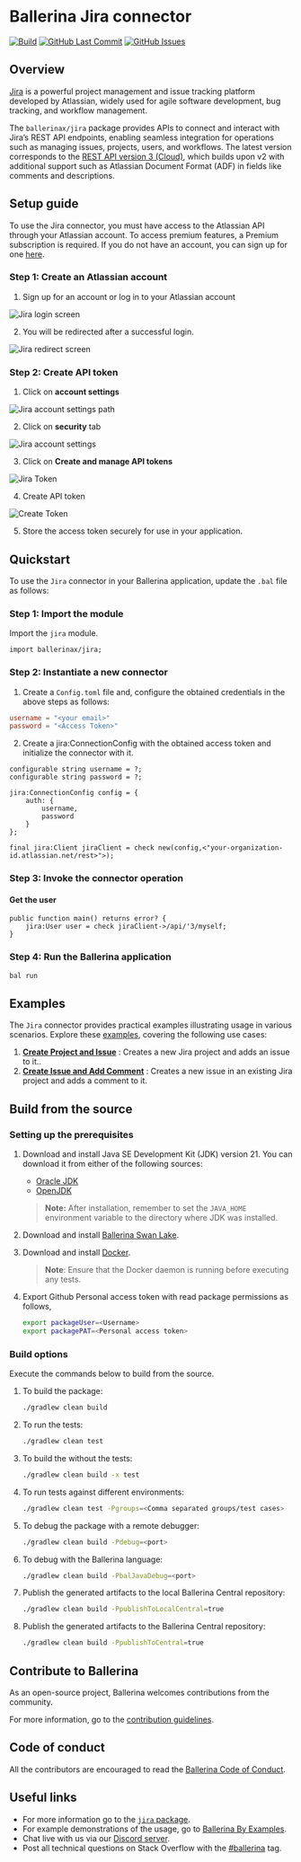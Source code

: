 # Ballerina Jira connector

[![Build](https://github.com/ballerina-platform/module-ballerinax-jira/actions/workflows/ci.yml/badge.svg)](https://github.com/ballerina-platform/module-ballerinax-jira/actions/workflows/ci.yml)
[![GitHub Last Commit](https://img.shields.io/github/last-commit/ballerina-platform/module-ballerinax-jira.svg)](https://github.com/ballerina-platform/module-ballerinax-jira/commits/master)
[![GitHub Issues](https://img.shields.io/github/issues/ballerina-platform/ballerina-library/module/jira.svg?label=Open%20Issues)](https://github.com/ballerina-platform/ballerina-library/labels/module%jira)

## Overview

[Jira](https://www.atlassian.com/software/jira) is a powerful project management and issue tracking platform developed by Atlassian, widely used for agile software development, bug tracking, and workflow management.

The `ballerinax/jira` package provides APIs to connect and interact with Jira’s REST API endpoints, enabling seamless integration for operations such as managing issues, projects, users, and workflows. The latest version corresponds to the [REST API version 3 (Cloud)](https://developer.atlassian.com/cloud/jira/platform/rest/v3/intro/), which builds upon v2 with additional support such as Atlassian Document Format (ADF) in fields like comments and descriptions.

## Setup guide

To use the Jira connector, you must have access to the Atlassian API through your Atlassian account. To access premium features, a Premium subscription is required. If you do not have an account, you can sign up for one [here](https://id.atlassian.com/login).

### Step 1: Create an Atlassian account

1. Sign up for an account or log in to your Atlassian account

![Jira login screen](https://raw.githubusercontent.com/ballerina-platform/module-ballerinax-jira/main/docs/setup/resources/login_screen.png)

2. You will be redirected after a successful login.

![Jira redirect screen](https://raw.githubusercontent.com/ballerina-platform/module-ballerinax-jira/main/docs/setup/resources/redirect_login.png)

### Step 2: Create API token

1. Click on **account settings**

![Jira account settings path](https://raw.githubusercontent.com/ballerina-platform/module-ballerinax-jira/main/docs/setup/resources/path_account_settings.png)

2. Click on **security** tab

![Jira account settings](https://raw.githubusercontent.com/ballerina-platform/module-ballerinax-jira/main/docs/setup/resources/account_settings.png)

3. Click on **Create and manage API tokens**

![Jira Token](https://raw.githubusercontent.com/ballerina-platform/module-ballerinax-jira/main/docs/setup/resources/click_on_token.png)

4. Create API token

![Create Token](https://raw.githubusercontent.com/ballerina-platform/module-ballerinax-jira/main/docs/setup/resources/create_token.png)

5. Store the access token securely for use in your application.

## Quickstart

To use the `Jira` connector in your Ballerina application, update the `.bal` file as follows:

### Step 1: Import the module

Import the `jira` module.

```ballerina
import ballerinax/jira;
```
### Step 2: Instantiate a new connector

1. Create a `Config.toml` file and, configure the obtained credentials in the above steps as follows:

```toml
username = "<your email>"
password = "<Access Token>"
```
2. Create a jira:ConnectionConfig with the obtained access token and initialize the connector with it.

```ballerina
configurable string username = ?;
configurable string password = ?;

jira:ConnectionConfig config = {
    auth: {
        username,
        password
    }
};

final jira:Client jiraClient = check new(config,<"your-organization-id.atlassian.net/rest>">);
```

### Step 3: Invoke the connector operation

#### Get the user

```ballerina
public function main() returns error? {
    jira:User user = check jiraClient->/api/'3/myself;
}
```

### Step 4: Run the Ballerina application

```bash
bal run
```


## Examples

The `Jira` connector provides practical examples illustrating usage in various scenarios. Explore these [examples](https://github.com/ballerina-platform/module-ballerinax-jira/tree/main/examples/), covering the following use cases:

1. [**Create Project and Issue**](https://github.com/ballerina-platform/module-ballerinax-jira/tree/main/examples/create_project_and_issue/) : Creates a new Jira project and adds an issue to it..
2. [**Create Issue and Add Comment**](https://github.com/ballerina-platform/module-ballerinax-jira/tree/main/examples/create_issue_and_add_comment/) : Creates a new issue in an existing Jira project and adds a comment to it.

## Build from the source

### Setting up the prerequisites

1. Download and install Java SE Development Kit (JDK) version 21. You can download it from either of the following sources:

    * [Oracle JDK](https://www.oracle.com/java/technologies/downloads/)
    * [OpenJDK](https://adoptium.net/)

   > **Note:** After installation, remember to set the `JAVA_HOME` environment variable to the directory where JDK was installed.

2. Download and install [Ballerina Swan Lake](https://ballerina.io/).

3. Download and install [Docker](https://www.docker.com/get-started).

   > **Note**: Ensure that the Docker daemon is running before executing any tests.

4. Export Github Personal access token with read package permissions as follows,

    ```bash
    export packageUser=<Username>
    export packagePAT=<Personal access token>
    ```

### Build options

Execute the commands below to build from the source.

1. To build the package:

   ```bash
   ./gradlew clean build
   ```

2. To run the tests:

   ```bash
   ./gradlew clean test
   ```

3. To build the without the tests:

   ```bash
   ./gradlew clean build -x test
   ```

4. To run tests against different environments:

   ```bash
   ./gradlew clean test -Pgroups=<Comma separated groups/test cases>
   ```

5. To debug the package with a remote debugger:

   ```bash
   ./gradlew clean build -Pdebug=<port>
   ```

6. To debug with the Ballerina language:

   ```bash
   ./gradlew clean build -PbalJavaDebug=<port>
   ```

7. Publish the generated artifacts to the local Ballerina Central repository:

    ```bash
    ./gradlew clean build -PpublishToLocalCentral=true
    ```

8. Publish the generated artifacts to the Ballerina Central repository:

   ```bash
   ./gradlew clean build -PpublishToCentral=true
   ```

## Contribute to Ballerina

As an open-source project, Ballerina welcomes contributions from the community.

For more information, go to the [contribution guidelines](https://github.com/ballerina-platform/ballerina-lang/blob/master/CONTRIBUTING.md).

## Code of conduct

All the contributors are encouraged to read the [Ballerina Code of Conduct](https://ballerina.io/code-of-conduct).

## Useful links

* For more information go to the [`jira` package](https://central.ballerina.io/ballerinax/jira/latest).
* For example demonstrations of the usage, go to [Ballerina By Examples](https://ballerina.io/learn/by-example/).
* Chat live with us via our [Discord server](https://discord.gg/ballerinalang).
* Post all technical questions on Stack Overflow with the [#ballerina](https://stackoverflow.com/questions/tagged/ballerina) tag.

